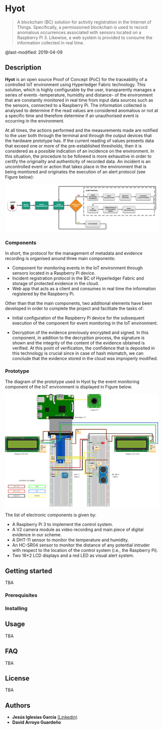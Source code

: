 # Hyot

> A blockchain (BC) solution for activity registration in the Internet of Things. Specifically, a permissioned blockchain is used to record anomalous occurrences associated with sensors located on a Raspberry Pi 3. Likewise, a web system is provided to consume the information collected in real time.
 
@last-modified: 2019-04-09

## Description

**Hyot** is an open source Proof of Concept (PoC) for the traceability of a controlled IoT environment using Hyperledger Fabric technology.  This solution, which is highly configurable by the user, transparently manages a series of events -temperature, humidity and distance- of the environment that are constantly monitored in real time from input data sources such as the sensors, connected to a Raspberry Pi. The information collected is analysed to determine if the read values are considered anomalous or not at a specific time and therefore determine if an unauthorised event is occurring in the environment.

At all times, the actions performed and the measurements made are notified to the user both through the terminal and through the output devices that the hardware prototype has. If the current reading of values presents data that exceed one or more of the pre-established thresholds, then it is considered as a possible indication of an incidence on the environment. In this situation, the procedure to be followed is more exhaustive in order to certify the originality and authenticity of recorded data. An incident is an uncontrolled event or action that takes place in the environment that is being monitored and originates the execution of an alert protocol (see Figure below):

![](docs/figures/hyot_flow.png?raw=true)

### Components

In short, the protocol for the management of metadata and evidence recording is organised around three main components:

- Component for monitoring events in the IoT environment through sensors located in a Raspberry Pi device.
- Incident registration protocol in the BC of Hyperledger Fabric and storage of protected evidence in the cloud.
- Web app that acts as a client and consumes in real time the information registered by the Raspberry Pi.

Other than that the main components, two additional elements have been developed in order to complete the project and facilitate the tasks of:

- Initial configuration of the Raspberry Pi device for the subsequent execution of the component for event monitoring in the IoT environment.

- Decryption of the evidence previously encrypted and signed. In this component, in addition to the decryption process, the signature is shown and the integrity of the content of the evidence obtained is verified. At this point of verification, the confidence that is deposited in this technology is crucial since in case of hash mismatch, we can conclude that the evidence stored in the cloud was improperly modified.

### Prototype

The diagram of the prototype used in Hyot by the event monitoring component of the IoT environment is displayed in Figure below.

![](docs/figures/prototype.png?raw=true)

The list of electronic components is given by:

- A Raspberry Pi 3 to implement the control system.
- A V2 camera module as video recording and main piece of digital evidence  in our scheme.
- A DHT-11 sensor to monitor the temperature and humidity.
- An HC-SR04 sensor to monitor the distance of any potential intruder with respect to the location of the control system (i.e., the Raspberry Pi).
-  Two 16×2 LCD displays and a red LED as visual alert system.
    
## Getting started

TBA

### Prerequisites

### Installing


## Usage

TBA


## FAQ

TBA


## License

TBA


## Authors

* **Jesús Iglesias García** [(Linkedin)](https://www.linkedin.com/in/jesusgiglesias/)
* **David Arroyo Guardeño**

